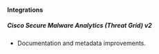 
#### Integrations

##### Cisco Secure Malware Analytics (Threat Grid) v2

- Documentation and metadata improvements.
